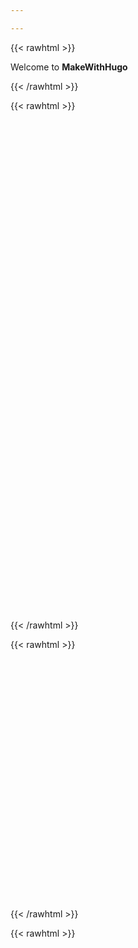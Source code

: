```yaml
---

---
```


{{< rawhtml >}}
<p>Welcome to <strong>MakeWithHugo</strong></p>
{{< /rawhtml >}}

{{< rawhtml >}}
<script src="https://cdn.jsdelivr.net/npm/echarts@5.4.1/dist/echarts.min.js"></script>
<div id="main11" style="width: 1200px;height:800px;"></div>
<script type="text/javascript">
var ROOT_PATH = 'https://echarts.apache.org/examples';
var echarts = require('echarts');
var chartDom = document.getElementById('main11');
var myChart = echarts.init(chartDom);
var option;
myChart.showLoading();
$.get(ROOT_PATH + '/data/asset/geo/USA.json', function (usaJson) {
  myChart.hideLoading();
  echarts.registerMap('USA', usaJson, {
    Alaska: {
      // 把阿拉斯加移到美国主大陆左下方
      left: -131,
      top: 25,
      width: 15
    },
    Hawaii: {
      left: -110,
      top: 28,
      width: 5
    },
    'Puerto Rico': {
      // 波多黎各
      left: -76,
      top: 26,
      width: 2
    }
  });
  var data = [
    { name: 'Alabama', value: 4822023 },
    { name: 'Alaska', value: 731449 },
    { name: 'Arizona', value: 6553255 },
    { name: 'Arkansas', value: 2949131 },
    { name: 'California', value: 38041430 },
    { name: 'Colorado', value: 5187582 },
    { name: 'Connecticut', value: 3590347 },
    { name: 'Delaware', value: 917092 },
    { name: 'District of Columbia', value: 632323 },
    { name: 'Florida', value: 19317568 },
    { name: 'Georgia', value: 9919945 },
    { name: 'Hawaii', value: 1392313 },
    { name: 'Idaho', value: 1595728 },
    { name: 'Illinois', value: 12875255 },
    { name: 'Indiana', value: 6537334 },
    { name: 'Iowa', value: 3074186 },
    { name: 'Kansas', value: 2885905 },
    { name: 'Kentucky', value: 4380415 },
    { name: 'Louisiana', value: 4601893 },
    { name: 'Maine', value: 1329192 },
    { name: 'Maryland', value: 5884563 },
    { name: 'Massachusetts', value: 6646144 },
    { name: 'Michigan', value: 9883360 },
    { name: 'Minnesota', value: 5379139 },
    { name: 'Mississippi', value: 2984926 },
    { name: 'Missouri', value: 6021988 },
    { name: 'Montana', value: 1005141 },
    { name: 'Nebraska', value: 1855525 },
    { name: 'Nevada', value: 2758931 },
    { name: 'New Hampshire', value: 1320718 },
    { name: 'New Jersey', value: 8864590 },
    { name: 'New Mexico', value: 2085538 },
    { name: 'New York', value: 19570261 },
    { name: 'North Carolina', value: 9752073 },
    { name: 'North Dakota', value: 699628 },
    { name: 'Ohio', value: 11544225 },
    { name: 'Oklahoma', value: 3814820 },
    { name: 'Oregon', value: 3899353 },
    { name: 'Pennsylvania', value: 12763536 },
    { name: 'Rhode Island', value: 1050292 },
    { name: 'South Carolina', value: 4723723 },
    { name: 'South Dakota', value: 833354 },
    { name: 'Tennessee', value: 6456243 },
    { name: 'Texas', value: 26059203 },
    { name: 'Utah', value: 2855287 },
    { name: 'Vermont', value: 626011 },
    { name: 'Virginia', value: 8185867 },
    { name: 'Washington', value: 6897012 },
    { name: 'West Virginia', value: 1855413 },
    { name: 'Wisconsin', value: 5726398 },
    { name: 'Wyoming', value: 576412 },
    { name: 'Puerto Rico', value: 3667084 }
  ];
  data.sort(function (a, b) {
    return a.value - b.value;
  });
  const mapOption = {
    visualMap: {
      left: 'right',
      min: 500000,
      max: 38000000,
      inRange: {
        // prettier-ignore
        color: ['#313695', '#4575b4', '#74add1', '#abd9e9', '#e0f3f8', '#ffffbf', '#fee090', '#fdae61', '#f46d43', '#d73027', '#a50026']
      },
      text: ['High', 'Low'],
      calculable: true
    },
    series: [
      {
        id: 'population',
        type: 'map',
        roam: true,
        map: 'USA',
        animationDurationUpdate: 3000,
        universalTransition: true,
        data: data
      }
    ]
  };
  const barOption = {
    xAxis: {
      type: 'value'
    },
    yAxis: {
      type: 'category',
      axisLabel: {
        rotate: 30
      },
      data: data.map(function (item) {
        return item.name;
      })
    },
    animationDurationUpdate: 3000,
    series: {
      type: 'bar',
      id: 'population',
      data: data.map(function (item) {
        return item.value;
      }),
      universalTransition: true
    }
  };
  let currentOption = mapOption;
  myChart.setOption(mapOption);
  setInterval(function () {
    currentOption = currentOption === mapOption ? barOption : mapOption;
    myChart.setOption(currentOption, true);
  }, 6000);
});
 option && myChart.setOption(option);
</script>
{{< /rawhtml >}}

{{< rawhtml >}}
<script src="https://cdn.jsdelivr.net/npm/echarts@5.4.1/dist/echarts.min.js"></script>
<div id="main" style="width: 600px;height:400px;"></div>
<script type="text/javascript">

var myChart = echarts.init(document.getElementById('main'));
var option = {
  title: {
          text: 'ECharts 入门示例'
        },
        tooltip: {},
        legend: {
          data: ['销量']
        },
        xAxis: {
          data: ['衬衫', '羊毛衫', '雪纺衫', '裤子', '高跟鞋', '袜子']
        },
        yAxis: {},
        series: [
          {
            name: '销量',
            type: 'bar',
            data: [5, 20, 36, 10, 10, 20]
          }
        ]
      };
  myChart.setOption(option);
</script>
{{< /rawhtml >}}


{{< rawhtml >}}
<script src="https://cdn.plot.ly/plotly-latest.min.js"></script>
<div id="cd52e831-399a-403d-9bb2-0c56214b1d38" style="height: 100%; width: 100%;" class="plotly-graph-div"></div>
	<script type="text/javascript">window.PLOTLYENV=window.PLOTLYENV || {};window.PLOTLYENV.BASE_URL="https://plot.ly";Plotly.newPlot("cd52e831-399a-403d-9bb2-0c56214b1d38", [{"type": "pie", "values": [4500, 2500, 1053, 500], "labels": ["Oxygen", "Hydrogen", "Carbon_Dioxide", "Nitrogen"]}], {}, {"linkText": "Export to plot.ly", "showLink": true})</script>
{{< /rawhtml >}}
